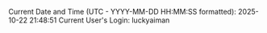 Current Date and Time (UTC - YYYY-MM-DD HH:MM:SS formatted): 2025-10-22 21:48:51
Current User's Login: luckyaiman

